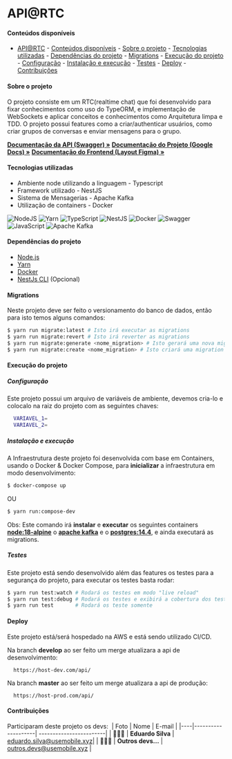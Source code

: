 # API@RTC

#### Conteúdos disponíveis

- [API@RTC](#apirtc)
      - [Conteúdos disponíveis](#conteúdos-disponíveis)
      - [Sobre o projeto](#sobre-o-projeto)
      - [Tecnologias utilizadas](#tecnologias-utilizadas)
      - [Dependências do projeto](#dependências-do-projeto)
      - [Migrations](#migrations)
      - [Execução do projeto](#execução-do-projeto)
        - [Configuração](#configuração)
        - [Instalação e execução](#instalação-e-execução)
        - [Testes](#testes)
      - [Deploy](#deploy)
      - [Contribuições](#contribuições)



#### Sobre o projeto

O projeto consiste em um RTC(realtime chat) que foi desenvolvido para fixar conhecimentos como uso do TypeORM, e implementação de WebSockets e aplicar conceitos e conhecimentos como Arquitetura limpa e TDD. O projeto possui features como a criar/authenticar usuários, como criar grupos de conversas e enviar mensagens para o grupo.

**[Documentação da API (Swagger) »]()**
**[Documentação do Projeto (Google Docs) »]()**
**[Documentação do Frontend (Layout Figma) »]()**

#### Tecnologias utilizadas

- Ambiente node utilizando a linguagem - Typescript
- Framework utilizado - NestJS
- Sistema de Mensagerias - Apache Kafka
- Utilização de containers - Docker

![NodeJS](https://img.shields.io/badge/node.js-6DA55F?style=for-the-badge&logo=node.js&logoColor=white) ![Yarn](https://img.shields.io/badge/yarn-%232C8EBB.svg?style=for-the-badge&logo=yarn&logoColor=white) ![TypeScript](https://img.shields.io/badge/typescript-%23007ACC.svg?style=for-the-badge&logo=typescript&logoColor=white) ![NestJS](https://img.shields.io/badge/nestjs-%23E0234E.svg?style=for-the-badge&logo=nestjs&logoColor=white) ![Docker](https://img.shields.io/badge/docker-%230db7ed.svg?style=for-the-badge&logo=docker&logoColor=white) ![Swagger](https://img.shields.io/badge/-Swagger-%23Clojure?style=for-the-badge&logo=swagger&logoColor=white) ![JavaScript](https://img.shields.io/badge/javascript-%23323330.svg?style=for-the-badge&logo=javascript&logoColor=%23F7DF1E) ![Apache Kafka](https://img.shields.io/badge/Apache%20Kafka-000?style=for-the-badge&logo=apachekafka)


#### Dependências do projeto

- [Node.js](https://nodejs.org)
- [Yarn](https://yarnpkg.com/)
- [Docker](https://www.docker.com)
- [NestJs CLI](https://nestjs.com/) (Opcional)


#### Migrations

Neste projeto deve ser feito o versionamento do banco de dados, então para isto temos alguns comandos:

```bash
$ yarn run migrate:latest # Isto irá executar as migrations
$ yarn run migrate:revert # Isto irá reverter as migrations
$ yarn run migrate:generate <nome_migration> # Isto gerará uma nova migration a partir da entidade
$ yarn run migrate:create <nome_migration> # Isto criará uma migration vazia
```


#### Execução do projeto
	
##### Configuração

Este projeto possui um arquivo de variáveis de ambiente, devemos cria-lo e colocalo na raiz do projeto com as seguintes chaves:
```bash
  VARIAVEL_1=
  VARIAVEL_2=
```


##### Instalação e execução

A Infraestrutura deste projeto foi desenvolvida com base em Containers, usando o Docker & Docker Compose, para **inicializar** a infraestrutura em modo desenvolvimento: 

```bash
$ docker-compose up 
```
  OU
```bash
$ yarn run:compose-dev
```

Obs: Este comando irá **instalar** e **executar** os seguintes containers **[node:18-alpine](https://hub.docker.com/_/node)** o **[apache kafka](https://hub.docker.com/r/confluentinc/cp-kafka)** e o **[postgres:14.4](https://hub.docker.com/_/postgres)**, e ainda executará as migrations.


##### Testes

Este projeto está sendo desenvolvido além das features os testes para a segurança do projeto, para executar os testes basta rodar:
```bash
$ yarn run test:watch # Rodará os testes em modo "live reload"
$ yarn run test:debug # Rodará os testes e exibirá a cobertura dos testes
$ yarn run test       # Rodará os teste somente 
```

#### Deploy

Este projeto está/será hospedado na AWS e está sendo utilizado CI/CD.

Na branch **develop** ao ser feito um merge atualizara a api de desenvolvimento:
```
  https://host-dev.com/api/
```
Na branch **master** ao ser feito um merge atualizara a api de produção:
```
  https://host-prod.com/api/
```


#### Contribuições

Participaram deste projeto os devs:
​
| Foto | Nome | E-mail |
|----|--------------------| ------------------------|
| 👨🏼‍💻 | **Eduardo Silva**  | [eduardo.silva@usemobile.xyz]()|
| 👨🏼‍💻 | **Outros devs...** | [outros.devs@usemobile.xyz]() |
